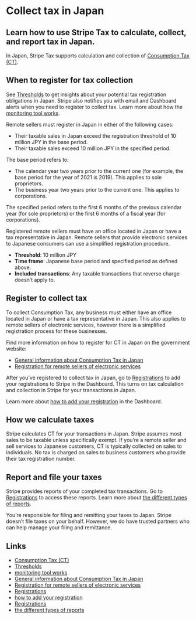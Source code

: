# Collect tax in Japan

## Learn how to use Stripe Tax to calculate, collect, and report tax in Japan.

In Japan, Stripe Tax supports calculation and collection of [Consumption Tax
(CT)](https://www.nta.go.jp/english/taxes/consumption_tax/index.htm).

## When to register for tax collection

See [Thresholds](https://dashboard.stripe.com/tax/thresholds) to get insights
about your potential tax registration obligations in Japan. Stripe also notifies
you with email and Dashboard alerts when you need to register to collect tax.
Learn more about how the [monitoring tool
works](https://docs.stripe.com/tax/monitoring).

Remote sellers must register in Japan in either of the following cases:

- Their taxable sales in Japan exceed the registration threshold of 10 million
JPY in the base period.
- Their taxable sales exceed 10 million JPY in the specified period.

The base period refers to:

- The calendar year two years prior to the current one (for example, the base
period for the year of 2021 is 2019). This applies to sole proprietors.
- The business year two years prior to the current one. This applies to
corporations.

The specified period refers to the first 6 months of the previous calendar year
(for sole proprietors) or the first 6 months of a fiscal year (for
corporations).

Registered remote sellers must have an office located in Japan or have a tax
representative in Japan. Remote sellers that provide electronic services to
Japanese consumers can use a simplified registration procedure.

- **Threshold**: 10 million JPY
- **Time frame**: Japanese base period and specified period as defined above.
- **Included transactions**: Any taxable transactions that reverse charge
doesn’t apply to.

## Register to collect tax

To collect Consumption Tax, any business must either have an office located in
Japan or have a tax representative in Japan. This also applies to remote sellers
of electronic services, however there is a simplified registration process for
these businesses.

Find more information on how to register for CT in Japan on the government
website:

- [General information about Consumption Tax in
Japan](https://www.nta.go.jp/english/taxes/consumption_tax/01.htm)
- [Registration for remote sellers of electronic
services](https://www.nta.go.jp/english/taxes/consumption_tax/04.htm)

After you’ve registered to collect tax in Japan, go to
[Registrations](https://dashboard.stripe.com/tax/registrations?location=jp) to
add your registrations to Stripe in the Dashboard. This turns on tax calculation
and collection in Stripe for your transactions in Japan.

Learn more about [how to add your
registration](https://docs.stripe.com/tax/registering#track-your-registrations-in-the-tax-dashboard)
in the Dashboard.

## How we calculate taxes

Stripe calculates CT for your transactions in Japan. Stripe assumes most sales
to be taxable unless specifically exempt. If you’re a remote seller and sell
services to Japanese customers, CT is typically collected on sales to
individuals. No tax is charged on sales to business customers who provide their
tax registration number.

## Report and file your taxes

Stripe provides reports of your completed tax transactions. Go to
[Registrations](https://dashboard.stripe.com/tax/registrations) to access these
reports. Learn more about [the different types of
reports](https://docs.stripe.com/tax/reports).

You’re responsible for filing and remitting your taxes to Japan. Stripe doesn’t
file taxes on your behalf. However, we do have trusted partners who can help
manage your filing and remittance.

## Links

- [Consumption Tax
(CT)](https://www.nta.go.jp/english/taxes/consumption_tax/index.htm)
- [Thresholds](https://dashboard.stripe.com/tax/thresholds)
- [monitoring tool works](https://docs.stripe.com/tax/monitoring)
- [General information about Consumption Tax in
Japan](https://www.nta.go.jp/english/taxes/consumption_tax/01.htm)
- [Registration for remote sellers of electronic
services](https://www.nta.go.jp/english/taxes/consumption_tax/04.htm)
- [Registrations](https://dashboard.stripe.com/tax/registrations?location=jp)
- [how to add your
registration](https://docs.stripe.com/tax/registering#track-your-registrations-in-the-tax-dashboard)
- [Registrations](https://dashboard.stripe.com/tax/registrations)
- [the different types of reports](https://docs.stripe.com/tax/reports)